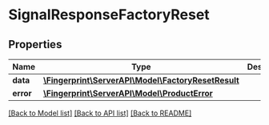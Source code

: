 # SignalResponseFactoryReset

## Properties
Name | Type | Description | Notes
------------ | ------------- | ------------- | -------------
**data** | [**\Fingerprint\ServerAPI\Model\FactoryResetResult**](FactoryResetResult.md) |  | [optional] 
**error** | [**\Fingerprint\ServerAPI\Model\ProductError**](ProductError.md) |  | [optional] 

[[Back to Model list]](../../README.md#documentation-for-models) [[Back to API list]](../../README.md#documentation-for-api-endpoints) [[Back to README]](../../README.md)

